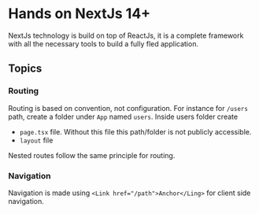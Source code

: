 # Hands on NextJs 14+

NextJs technology is build on top of ReactJs, it is a complete framework with all the necessary tools to build a fully fled application.

## Topics

### Routing

Routing is based on convention, not configuration. For instance for `/users` path, create a folder under `App` named `users`. Inside users folder create
- `page.tsx` file. Without this file this path/folder is not publicly accessible. 
- `layout` file

Nested routes follow the same principle for routing.

### Navigation

Navigation is made using `<Link href="/path">Anchor</Ling>` for client side navigation.

